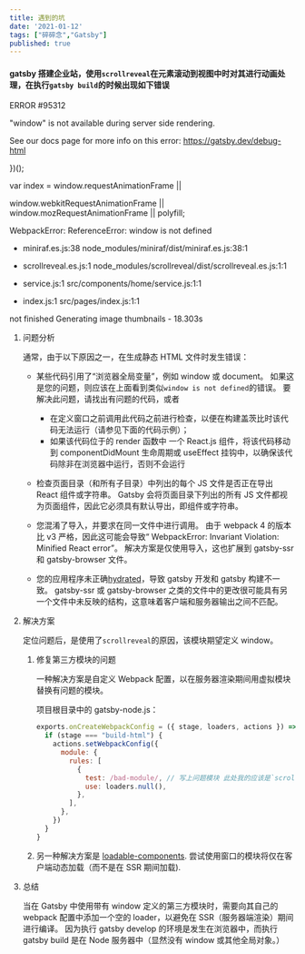 ```yaml
---
title: 遇到的坑
date: '2021-01-12'
tags: ["碎碎念","Gatsby"]
published: true
---
```


#### gatsby 搭建企业站，使用`scrollreveal`在元素滚动到视图中时对其进行动画处理，在执行`gatsby build`的时候出现如下错误

ERROR #95312

"window" is not available during server side rendering.

See our docs page for more info on this error: https://gatsby.dev/debug-html

})();

var index = window.requestAnimationFrame ||

window.webkitRequestAnimationFrame ||
window.mozRequestAnimationFrame ||
polyfill;

WebpackError: ReferenceError: window is not defined

- miniraf.es.js:38
  node_modules/miniraf/dist/miniraf.es.js:38:1

- scrollreveal.es.js:1
  node_modules/scrollreveal/dist/scrollreveal.es.js:1:1

- service.js:1
  src/components/home/service.js:1:1

- index.js:1
  src/pages/index.js:1:1

not finished Generating image thumbnails - 18.303s

1. 问题分析

   通常，由于以下原因之一，在生成静态 HTML 文件时发生错误：

   - 某些代码引用了“浏览器全局变量”，例如 window 或 document。 如果这是您的问题，则应该在上面看到类似`window is not defined`的错误。 要解决此问题，请找出有问题的代码，或者
     - 在定义窗口之前调用此代码之前进行检查，以便在构建盖茨比时该代码无法运行（请参见下面的代码示例）；
     - 如果该代码位于的 render 函数中 一个 React.js 组件，将该代码移动到 componentDidMount 生命周期或 useEffect 挂钩中，以确保该代码除非在浏览器中运行，否则不会运行
   - 检查页面目录（和所有子目录）中列出的每个 JS 文件是否正在导出 React 组件或字符串。 Gatsby 会将页面目录下列出的所有 JS 文件都视为页面组件，因此它必须具有默认导出，即组件或字符串。

   - 您混淆了导入，并要求在同一文件中进行调用。 由于 webpack 4 的版本比 v3 严格，因此这可能会导致“ WebpackError: Invariant Violation: Minified React error”。 解决方案是仅使用导入，这也扩展到 gatsby-ssr 和 gatsby-browser 文件。

   - 您的应用程序未正确[hydrated](https://reactjs.org/docs/react-dom.html)，导致 gatsby 开发和 gatsby 构建不一致。 gatsby-ssr 或 gatsby-browser 之类的文件中的更改很可能具有另一个文件中未反映的结构，这意味着客户端和服务器输出之间不匹配。

2. 解决方案

   定位问题后，是使用了`scrollreveal`的原因，该模块期望定义 window。

   1. 修复第三方模块的问题

      一种解决方案是自定义 Webpack 配置，以在服务器渲染期间用虚拟模块替换有问题的模块。

      项目根目录中的 gatsby-node.js：

      ```js
      exports.onCreateWebpackConfig = ({ stage, loaders, actions }) => {
        if (stage === "build-html") {
          actions.setWebpackConfig({
            module: {
              rules: [
                {
                  test: /bad-module/, // 写上问题模块 此处我的应该是`scrollreveal`
                  use: loaders.null(),
                },
              ],
            },
          })
        }
      }
      ```

   2. 另一种解决方案是 [loadable-components](https://github.com/gregberge/loadable-components). 尝试使用窗口的模块将仅在客户端动态加载（而不是在 SSR 期间加载).

3. 总结

   当在 Gatsby 中使用带有 window 定义的第三方模块时，需要向其自己的 webpack 配置中添加一个空的 loader，以避免在 SSR（服务器端渲染）期间进行编译。 因为执行 gatsby develop 的环境是发生在浏览器中，而执行 gatsby build 是在 Node 服务器中（显然没有 window 或其他全局对象。）
